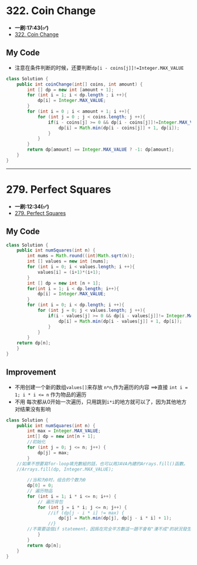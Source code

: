 # 322. Coin Change
* **一刷:17:43(✅)**
* [322. Coin Change](https://leetcode.com/problems/coin-change/)
## My Code
* 注意在条件判断的时候，还要判断`dp[i - coins[j]]!=Integer.MAX_VALUE`
```java
class Solution {
    public int coinChange(int[] coins, int amount) {
        int [] dp = new int [amount + 1];
        for (int i = 1; i < dp.length ; i ++){
            dp[i] = Integer.MAX_VALUE;
        }
        for (int i = 0 ; i < amount + 1; i ++){
            for (int j = 0 ; j < coins.length; j ++){
                if(i - coins[j] >= 0 && dp[i - coins[j]]!=Integer.MAX_VALUE){
                    dp[i] = Math.min(dp[i - coins[j]] + 1, dp[i]);
                }
            }
        }
        return dp[amount] == Integer.MAX_VALUE ? -1: dp[amount];
    }
}
```

***
# 279. Perfect Squares
* **一刷:12:34(✅)**
* [279. Perfect Squares](https://leetcode.com/problems/perfect-squares/description/)

## My Code
```java
class Solution {
    public int numSquares(int n) {
        int nums = Math.round((int)Math.sqrt(n));
        int [] values = new int [nums];
        for (int i = 0; i < values.length; i ++){
            values[i] = (i+1)*(i+1);
        }
        int [] dp = new int [n + 1];
        for(int i = 1; i < dp.length; i++){
            dp[i] = Integer.MAX_VALUE;
        }
        for (int i = 0; i < dp.length; i ++){
            for (int j = 0; j < values.length; j ++){
                if(i - values[j] >= 0 && dp[i - values[j]]!= Integer.MAX_VALUE){
                    dp[i] = Math.min(dp[i - values[j]] + 1, dp[i]);
                }
            }
        }
    return dp[n];
    }
}
```

## Improvement
* 不用创建一个新的数组`values[]`来存放 `n*n`,作为遍历的内容 ==>直接 `int i = 1; i * i <= n` 作为物品的遍历
* 不用 每次都从0开始一次遍历，只用跳到`i*i`的地方就可以了，因为其他地方对结果没有影响

```java
class Solution {
    public int numSquares(int n) {
        int max = Integer.MAX_VALUE;
        int[] dp = new int[n + 1];
        //初始化
        for (int j = 0; j <= n; j++) {
            dp[j] = max;
        }
	//如果不想要寫for-loop填充數組的話，也可以用JAVA內建的Arrays.fill()函數。
	//Arrays.fill(dp, Integer.MAX_VALUE);
	
        //当和为0时，组合的个数为0
        dp[0] = 0;
        // 遍历物品
        for (int i = 1; i * i <= n; i++) {
            // 遍历背包
            for (int j = i * i; j <= n; j++) {
                //if (dp[j - i * i] != max) {
                    dp[j] = Math.min(dp[j], dp[j - i * i] + 1);
                //}
		//不需要這個if statement，因爲在完全平方數這一題不會有"湊不成"的狀況發生（ 一定可以用"1"來組成任何一個n），故comment掉這個if statement。
            }
        }
        return dp[n];
    }
}
```
